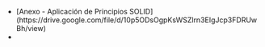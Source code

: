 
<ul>
  <li>[Anexo - Aplicación de Principios SOLID](https://drive.google.com/file/d/10p5ODsOgpKsWSZlrn3EIgJcp3FDRUwBh/view)</li>
  <li></li>
</ul>
